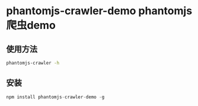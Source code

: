 # phantomjs-crawler-demo phantomjs爬虫demo


## 使用方法
```sh
phantomjs-crawler -h
```

## 安装
```javascript 
npm install phantomjs-crawler-demo -g
```